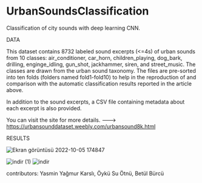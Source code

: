 # UrbanSoundsClassification
Classification of city sounds with deep learning CNN.

DATA

This dataset contains 8732 labeled sound excerpts (<=4s) of urban sounds from 10 classes: air_conditioner, car_horn, children_playing, dog_bark, drilling, enginge_idling, gun_shot, jackhammer, siren, and street_music. The classes are drawn from the urban sound taxonomy.
The files are pre-sorted into ten folds (folders named fold1-fold10) to help in the reproduction of and comparison with the automatic classification results reported in the article above.

In addition to the sound excerpts, a CSV file containing metadata about each excerpt is also provided.

You can visit the site for more details. --->  https://urbansounddataset.weebly.com/urbansound8k.html


RESULTS


![Ekran görüntüsü 2022-10-05 174847](https://user-images.githubusercontent.com/58533563/194091109-72e1b636-0b99-499a-b411-07e184cf27bc.jpg)

![indir (1)](https://user-images.githubusercontent.com/58533563/194091138-a438ef55-33da-4b61-932b-11273b3173d6.png)
![indir](https://user-images.githubusercontent.com/58533563/194091151-88e423f0-685f-4a6f-8716-180c46da71ef.png)


contributors:
Yasmin Yağmur Karslı,
Öykü Su Ötnü,
Betül Bürcü
